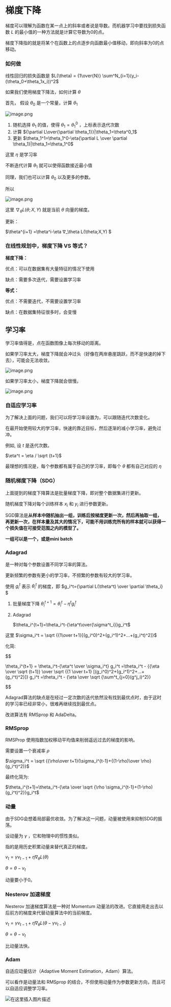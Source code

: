 # 梯度下降

梯度可以理解为函数在某一点上的斜率或者说是导数。而机器学习中要找到损失函数 $L$ 的最小值的一种方法就是计算它导数为0的点。

梯度下降指的就是将某个在函数上的点逐步向函数最小值移动，即向斜率为0的点移动。

### 如何做

线性回归的损失函数是 $L(\theta) = {1\over{N}} \sum^N_{i=1}(y_i-(\theta_0+\theta_1x_i))^2$

如果我们使用梯度下降法，如何计算 $\theta$

首先， 假设 $\theta_0$ 是一个常量，计算 $\theta_1$

![image.png](./assets/image.png)

1. 随机选择 $\theta_1$ 的值，使得 $\theta_1 = \theta^0_1$ ，上标表示迭代次数
2. 计算 ${\partial L\over{\partial \theta_1}}|\theta_1=\theta^0_1$
3. 更新 $\theta_1^1=\theta_1^0-\eta{\partial L \over \partial \theta_1}|\theta_1=\theta_1^0$

这里 $\eta$ 是学习率

不断迭代计算 $\theta_1$ 就可以使得函数接近最小值

同理，我们也可以计算 $\theta_0$ 以及更多的参数。

所以

![image.png](./assets/1673200498059-image.png)

这里 $∇_\theta L(\theta;X,Y)$ 就是当前 $\theta$ 向量的梯度。

更新：

$\theta^{i+1} =\theta^i-\eta ∇_\theta L(\theta;X,Y) $

### 在线性规划中，梯度下降 VS 等式？

**梯度下降：**

优点：可以在数据集有大量特征的情况下使用

缺点：需要多次迭代，需要设置学习率

**等式：**

优点：不需要迭代，不需要设置学习率

缺点：在数据集特征很多时，会变慢

## 学习率

学习率值得是，点在函数图像上每次移动的距离。

如果学习率太大，梯度下降就会冲过头（好像在两岸悬崖跳跃，而不是快速的掉下去），可能会无法收敛。

![image.png](./assets/1673201174391-image.png)

如果学习率太小，梯度下降就会很慢。

![image.png](./assets/1673201185086-image.png)

### 自适应学习率

为了解决上面的问题，我们可以将学习率设置为，可以跟随迭代次数变化。

在最开始使用较大的学习率，快速的靠近目标，然后逐渐的减小学习率，避免过冲。

例如, 设 $t$ 是迭代次数。

$\eta^t = \eta / \sqrt {t+1}$

最理想的情况是，每个参数都有属于自己的学习率，即每个 $\theta$ 都有自己对应的 $\eta$

### 随机梯度下降（SDG）

上面提到的梯度下降算法是批量梯度下降，即对整个数据集进行更新。

随机梯度下降对每个训练样本 $x_i$ 和 $y_i$ 进行参数更新。

SGD算法是**从样本中随机抽出一组，训练后按梯度更新一次，然后再抽取一组，再更新一次，在样本量及其大的情况下，可能不用训练完所有的样本就可以获得一个损失值在可接受范围之内的模型了。**

**一组可以是一个，或是mini batch**

### Adagrad

是一种对每个参数设置不同学习率的算法。

更新频繁的参数有更小的学习率，不频繁的参数有较大的学习率。

使用 $g_i^t$ 表示 $\theta_i^t$ 的梯度，即 $g_i^t={\partial L(\theta^t) \over \partial \theta_i} $

1. 批量梯度下降
   $\theta_i^{t+1}=\theta_i^t-\eta^tg_i^t$
2. Adagrad

   $\theta_i^{t+1}=\theta_i^t-{\eta^t\over{\sigma^t_i}}g_i^t$

这里 $\sigma_i^t = \sqrt {{1\over t+1}[(g_i^0)^2+(g_i^1)^2+...+(g_i^t)^2]}$

化简:

$$

\theta_i^{t+1} = \theta_i^t-{\eta^t \over \sigma_i^t} g_i^t
=\theta_i^t - {{\eta \over \sqrt {t+1}} \over \sqrt {{1 \over t+1} [(g_i^0)^2+(g_i^1)^2+...+(g_i^t)^2}]} g_i^t
=\theta_i^t - {\eta \over \sqrt {\sum^t_{j=0}(g^j_i)^2}}


$$

Adagrad算法的缺点是在经过一定次数的迭代依然没有找到最优点时，由于这时的学习率已经非常小，很难再继续找到最优点。

改进算法有 RMSprop 和 AdaDelta。

### RMSprop

RMSProp 使用指数加权移动平均值来削弱遥远过去的梯度的影响。

需要设置一个衰减率 $\rho$

$\sigma_i^t = \sqrt {{\rho\over t+1}(\sigma_i^{t-1}+{(1-\rho)\over \rho} (g_i^t)^2)}$

最终化简为:

$\theta_i^{t+1}=\theta_i^t-{\eta \over \sqrt {\rho \sigma_i^{t-1}+(1-\rho)(g_i^t)^2}}g_i^t$

### 动量

由于SDG会想着局部最优收敛。为了解决这一问题，动量被使用来抑制SDG的振荡。

设动量为 $\gamma$ ，它和物理中的惯性类似。

指的是用历史积累动量来替代真正的梯度。

$v_t = \gamma v_{t-1} + \eta ∇_\theta L(\theta)$

$\theta = \theta - v_t$

动量要小于0。

### Nesterov 加速梯度

Nesterov 加速梯度算法是一种对 Momentum 动量法的改进。它直接用走出去以后前方的梯度来代替动量算法中的当前梯度。

$v_t = \gamma v_{t-1} + \eta ∇_\theta L(\theta- \gamma v_{t-1})$

$\theta = \theta - v_t$

比动量法快。

### Adam

自适应动量估计（Adaptive Moment Estimation，Adam）算法。

可以看作是动量法和 RMSprop 的结合，不但使用动量作为参数更新方向，而且可以自适应调整学习率。

![在这里插入图片描述](https://img-blog.csdnimg.cn/20210531203230112.png)
